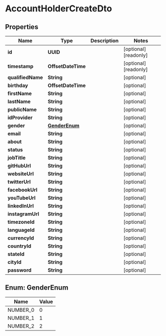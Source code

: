 

# AccountHolderCreateDto


## Properties

| Name | Type | Description | Notes |
|------------ | ------------- | ------------- | -------------|
|**id** | **UUID** |  |  [optional] [readonly] |
|**timestamp** | **OffsetDateTime** |  |  [optional] [readonly] |
|**qualifiedName** | **String** |  |  [optional] |
|**birthday** | **OffsetDateTime** |  |  [optional] |
|**firstName** | **String** |  |  [optional] |
|**lastName** | **String** |  |  [optional] |
|**publicName** | **String** |  |  [optional] |
|**idProvider** | **String** |  |  [optional] |
|**gender** | [**GenderEnum**](#GenderEnum) |  |  [optional] |
|**email** | **String** |  |  [optional] |
|**about** | **String** |  |  [optional] |
|**status** | **String** |  |  [optional] |
|**jobTitle** | **String** |  |  [optional] |
|**gitHubUrl** | **String** |  |  [optional] |
|**websiteUrl** | **String** |  |  [optional] |
|**twitterUrl** | **String** |  |  [optional] |
|**facebookUrl** | **String** |  |  [optional] |
|**youTubeUrl** | **String** |  |  [optional] |
|**linkedInUrl** | **String** |  |  [optional] |
|**instagramUrl** | **String** |  |  [optional] |
|**timezoneId** | **String** |  |  [optional] |
|**languageId** | **String** |  |  [optional] |
|**currencyId** | **String** |  |  [optional] |
|**countryId** | **String** |  |  [optional] |
|**stateId** | **String** |  |  [optional] |
|**cityId** | **String** |  |  [optional] |
|**password** | **String** |  |  [optional] |



## Enum: GenderEnum

| Name | Value |
|---- | -----|
| NUMBER_0 | 0 |
| NUMBER_1 | 1 |
| NUMBER_2 | 2 |



